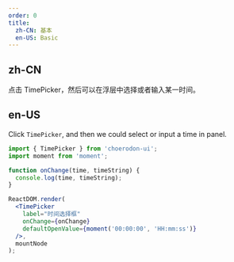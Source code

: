 ```yaml
---
order: 0
title:
  zh-CN: 基本
  en-US: Basic
---
```


## zh-CN

点击 TimePicker，然后可以在浮层中选择或者输入某一时间。

## en-US

Click `TimePicker`, and then we could select or input a time in panel.

````jsx
import { TimePicker } from 'choerodon-ui';
import moment from 'moment';

function onChange(time, timeString) {
  console.log(time, timeString);
}

ReactDOM.render(
  <TimePicker
    label="时间选择框"
    onChange={onChange}
    defaultOpenValue={moment('00:00:00', 'HH:mm:ss')}
  />,
  mountNode
);
````

